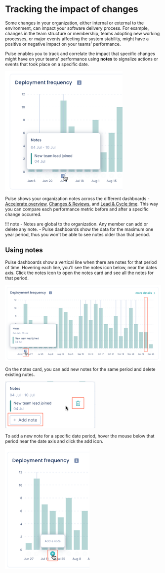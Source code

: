 # Tracking the impact of changes

Some changes in your organization, either internal or external to the environment, can impact your software delivery process. For example, changes in the team structure or membership, teams adopting new working processes, or major events affecting the system stability, might have a positive or negative impact on your teams' performance.

Pulse enables you to track and correlate the impact that specific changes might have on your teams' performance using **notes** to signalize actions or events that took place on a specific date.

![Pulse notes](images/notes.png)

Pulse shows your organization notes across the different dashboards - [Accelerate overview](metrics/accelerate.md), [Changes & Reviews](metrics/accelerate-changes.md), and [Lead & Cycle time](metrics/lead-cycle-time.md). This way you can compare each performance metric before and after a specific change occurred.

!!! note
    -   Notes are global to the organization. Any member can add or delete any note.
    -   Pulse dashboards show the data for the maximum one year period, thus you won't be able to see notes older than that period.

## Using notes

Pulse dashboards show a vertical line when there are notes for that period of time. Hovering each line, you'll see the notes icon below, near the dates axis. Click the notes icon to open the notes card and see all the notes for that period.

![Pulse notes card](images/notes-card.png)

On the notes card, you can add new notes for the same period and delete existing notes.

![Add or delete Pulse notes](images/notes-add-delete.png)

To add a new note for a specific date period, hover the mouse below that period near the date axis and click the add icon.

![Add a new note to Pulse](images/notes-add-new.png)
